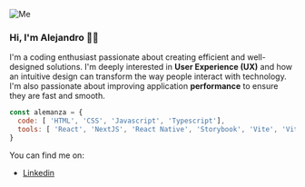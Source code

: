 ![Me](https://github.com/user-attachments/assets/b6b68ee6-fba4-472b-b4cf-afe8358b6a69)


### Hi, I'm Alejandro 👋🏻
I'm a coding enthusiast passionate about creating efficient and well-designed solutions. I'm deeply interested in **User Experience (UX)** and how an intuitive design can transform the way people interact with technology. I'm also passionate about improving application **performance** to ensure they are fast and smooth.
```js
const alemanza = {
  code: [ 'HTML', 'CSS', 'Javascript', 'Typescript'],
  tools: [ 'React', 'NextJS', 'React Native', 'Storybook', 'Vite', 'Vitest' ]
}
```

You can find me on:
- [Linkedin](https://www.linkedin.com/in/alejandro-manza/)
<!--

Here are some ideas to get you started:

- 🔭 I’m currently working on ...
- 🌱 I’m currently learning ...
- 👯 I’m looking to collaborate on ...
- 🤔 I’m looking for help with ...
- 💬 Ask me about ...
- 📫 How to reach me: ...
- 😄 Pronouns: ...
- ⚡ Fun fact: ...
-->
